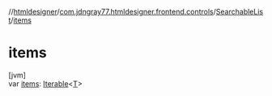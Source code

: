 //[htmldesigner](../../../index.md)/[com.jdngray77.htmldesigner.frontend.controls](../index.md)/[SearchableList](index.md)/[items](items.md)

# items

[jvm]\
var [items](items.md): [Iterable](https://kotlinlang.org/api/latest/jvm/stdlib/kotlin.collections/-iterable/index.html)&lt;[T](index.md)&gt;
